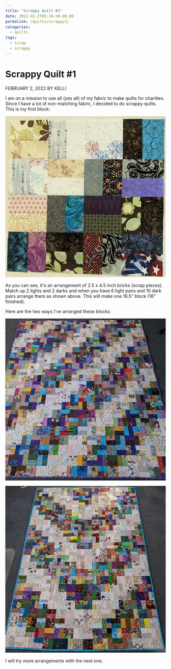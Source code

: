 ```yaml
---
title: "Scrappy Quilt #1"
date: 2022-02-2T05:34:30-06:00
permalink: /quilts/scrappy1/
categories:
  - quilts
tags:
  - scrap
  - scrappy
---
```

# Scrappy Quilt #1
FEBRUARY 2, 2022 BY KELLI

I am on a mission to use all (yes all) of my fabric to make quilts for charities. Since I have a lot of non-matching fabric, I decided to do scrappy quilts. This is my first block: 

![First Scrappy Block](assets/scrap0.jpg)

As you can see, it's an arrangement of 2.5 x 4.5 inch bricks (scrap pieces). Match up 2 lights and 2 darks and when you have 6 light pairs and 10 dark pairs arrange them as shown above. This will make one 16.5" block (16" finished). 

Here are the two ways I've arranged these blocks:

![First Scrappy Quilt](assets/scrap2.jpg)

![Second Scrappy Quilt](assets/scrap3.jpg)

I will try more arrangements with the next one. 
